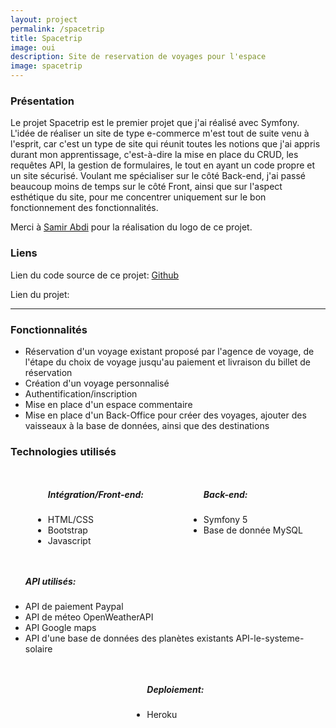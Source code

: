 ```yaml
---
layout: project
permalink: /spacetrip
title: Spacetrip
image: oui
description: Site de reservation de voyages pour l'espace
image: spacetrip
---
```


<h3>Présentation</h3>
<p>Le projet Spacetrip est le premier projet que j'ai réalisé avec Symfony. L'idée de réaliser un site de type e-commerce m'est tout de suite venu à l'esprit, car c'est un type de site qui réunit toutes les notions que j'ai appris durant mon apprentissage, c'est-à-dire la mise en place du CRUD, les requêtes API, la gestion de formulaires, le tout en ayant un code propre et un site sécurisé. Voulant me spécialiser sur le côté Back-end, j'ai passé beaucoup moins de temps sur le côté Front, ainsi que sur l'aspect esthétique du site, pour me concentrer uniquement sur le bon fonctionnement des fonctionnalités.</p>
<p>Merci à <a target="_blank" href="https://www.behance.net/samitcourt5917">Samir Abdi</a> pour la réalisation du logo de ce projet.</p>
<h3>Liens</h3>
<p>Lien du code source de ce projet: <a href="https://github.com/AlexandreRavichandran/Spacetrip" target="_blank" class="icon brands fa-github"><span class="label">Github</span></a></p>  
<p>Lien du projet: <a href="https://spacetrip-app.herokuapp.com/" target="_blank" class="icon brands"><i class="fas fa-rocket"></i></a></p>
<hr />
<h3> Fonctionnalités </h3>
<ul>
    <li>Réservation d'un voyage existant proposé par l'agence de voyage, de l'étape du choix de voyage jusqu'au paiement et livraison du billet de réservation</li>
    <li>Création d'un voyage personnalisé</li>
    <li>Authentification/inscription</li>       
    <li>Mise en place d'un espace commentaire</li>     
    <li>Mise en place d'un Back-Office pour créer des voyages, ajouter des vaisseaux à la base de données, ainsi que des destinations</li>       
</ul>

<h3> Technologies utilisés </h3>
<div style="display:flex;justify-content:space-around;flex-wrap:wrap;">
    <ul>
        <h5>Intégration/Front-end: </h5>
        <li>HTML/CSS</li>
        <li>Bootstrap</li>
        <li>Javascript</li>
    </ul>
    <ul>
        <h5>Back-end: </h5>
        <li>Symfony 5</li>
        <li>Base de donnée MySQL</li>
    </ul>
    <ul>
        <h5>API utilisés: </h5>
        <li>API de paiement Paypal</li>
        <li>API de méteo OpenWeatherAPI</li>
        <li>API Google maps</li>
        <li>API d'une base de données des planètes existants API-le-systeme-solaire</li>
    </ul>
    <ul>
        <h5>Deploiement: </h5>
        <li>Heroku</li>
    </ul>
</div>

